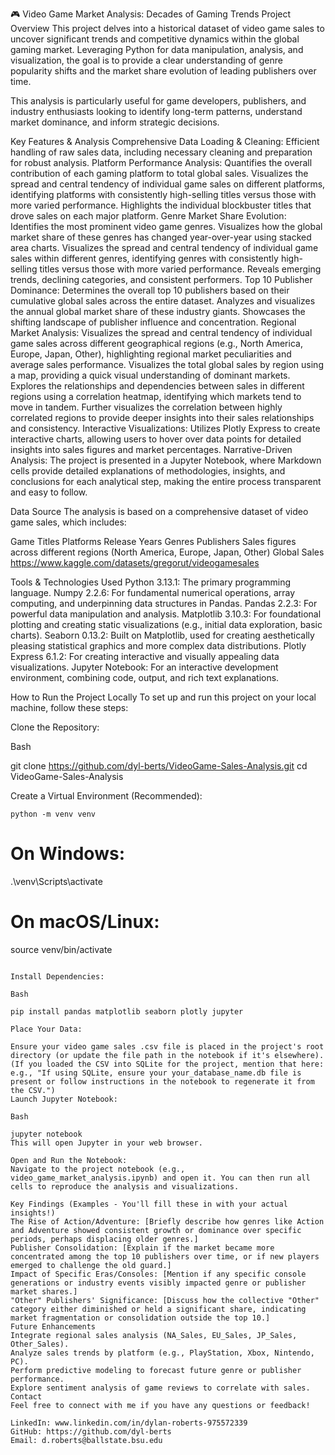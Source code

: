 🎮 Video Game Market Analysis: Decades of Gaming Trends
Project Overview
This project delves into a historical dataset of video game sales to uncover significant trends and competitive dynamics within the global gaming market. Leveraging Python for data manipulation, analysis, and visualization, the goal is to provide a clear understanding of genre popularity shifts and the market share evolution of leading publishers over time.

This analysis is particularly useful for game developers, publishers, and industry enthusiasts looking to identify long-term patterns, understand market dominance, and inform strategic decisions.

Key Features & Analysis
Comprehensive Data Loading & Cleaning: Efficient handling of raw sales data, including necessary cleaning and preparation for robust analysis.
Platform Performance Analysis:
Quantifies the overall contribution of each gaming platform to total global sales.
Visualizes the spread and central tendency of individual game sales on different platforms, identifying platforms with consistently high-selling titles versus those with more varied performance.
Highlights the individual blockbuster titles that drove sales on each major platform.
Genre Market Share Evolution:
Identifies the most prominent video game genres.
Visualizes how the global market share of these genres has changed year-over-year using stacked area charts.
Visualizes the spread and central tendency of individual game sales within different genres, identifying genres with consistently high-selling titles versus those with more varied performance.
Reveals emerging trends, declining categories, and consistent performers.
Top 10 Publisher Dominance:
Determines the overall top 10 publishers based on their cumulative global sales across the entire dataset.
Analyzes and visualizes the annual global market share of these industry giants.
Showcases the shifting landscape of publisher influence and concentration.
Regional Market Analysis:
Visualizes the spread and central tendency of individual game sales across different geographical regions (e.g., North America, Europe, Japan, Other), highlighting regional market peculiarities and average sales performance.
Visualizes the total global sales by region using a map, providing a quick visual understanding of dominant markets.
Explores the relationships and dependencies between sales in different regions using a correlation heatmap, identifying which markets tend to move in tandem.
Further visualizes the correlation between highly correlated regions to provide deeper insights into their sales relationships and consistency.
Interactive Visualizations: Utilizes Plotly Express to create interactive charts, allowing users to hover over data points for detailed insights into sales figures and market percentages.
Narrative-Driven Analysis: The project is presented in a Jupyter Notebook, where Markdown cells provide detailed explanations of methodologies, insights, and conclusions for each analytical step, making the entire process transparent and easy to follow.

Data Source
The analysis is based on a comprehensive dataset of video game sales, which includes:

Game Titles
Platforms
Release Years
Genres
Publishers
Sales figures across different regions (North America, Europe, Japan, Other)
Global Sales
https://www.kaggle.com/datasets/gregorut/videogamesales

Tools & Technologies Used
Python 3.13.1: The primary programming language.
Numpy 2.2.6: For fundamental numerical operations, array computing, and underpinning data structures in Pandas.
Pandas 2.2.3: For powerful data manipulation and analysis.
Matplotlib 3.10.3: For foundational plotting and creating static visualizations (e.g., initial data exploration, basic charts).
Seaborn 0.13.2: Built on Matplotlib, used for creating aesthetically pleasing statistical graphics and more complex data distributions.
Plotly Express 6.1.2: For creating interactive and visually appealing data visualizations.
Jupyter Notebook: For an interactive development environment, combining code, output, and rich text explanations.

How to Run the Project Locally
To set up and run this project on your local machine, follow these steps:

Clone the Repository:

Bash

git clone https://github.com/dyl-berts/VideoGame-Sales-Analysis.git
cd VideoGame-Sales-Analysis

Create a Virtual Environment (Recommended):

    python -m venv venv
# On Windows:
.\venv\Scripts\activate
# On macOS/Linux:
source venv/bin/activate
```

Install Dependencies:

Bash

pip install pandas matplotlib seaborn plotly jupyter

Place Your Data:

Ensure your video game sales .csv file is placed in the project's root directory (or update the file path in the notebook if it's elsewhere).
(If you loaded the CSV into SQLite for the project, mention that here: e.g., "If using SQLite, ensure your your_database_name.db file is present or follow instructions in the notebook to regenerate it from the CSV.")
Launch Jupyter Notebook:

Bash

jupyter notebook
This will open Jupyter in your web browser.

Open and Run the Notebook:
Navigate to the project notebook (e.g., video_game_market_analysis.ipynb) and open it. You can then run all cells to reproduce the analysis and visualizations.

Key Findings (Examples - You'll fill these in with your actual insights!)
The Rise of Action/Adventure: [Briefly describe how genres like Action and Adventure showed consistent growth or dominance over specific periods, perhaps displacing older genres.]
Publisher Consolidation: [Explain if the market became more concentrated among the top 10 publishers over time, or if new players emerged to challenge the old guard.]
Impact of Specific Eras/Consoles: [Mention if any specific console generations or industry events visibly impacted genre or publisher market shares.]
"Other" Publishers' Significance: [Discuss how the collective "Other" category either diminished or held a significant share, indicating market fragmentation or consolidation outside the top 10.]
Future Enhancements
Integrate regional sales analysis (NA_Sales, EU_Sales, JP_Sales, Other_Sales).
Analyze sales trends by platform (e.g., PlayStation, Xbox, Nintendo, PC).
Perform predictive modeling to forecast future genre or publisher performance.
Explore sentiment analysis of game reviews to correlate with sales.
Contact
Feel free to connect with me if you have any questions or feedback!

LinkedIn: www.linkedin.com/in/dylan-roberts-975572339
GitHub: https://github.com/dyl-berts
Email: d.roberts@ballstate.bsu.edu